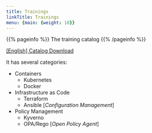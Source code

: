 ```yaml
---
title: Trainings
linkTitle: Trainings
menu: {main: {weight: 10}}
---
```


{{% pageinfo %}}
The training catalog
{{% /pageinfo %}}

<a class="btn btn-lg btn-secondary me-3 mb-4" href="cv.pdf">
  [English] Catalog Download <i class="fa-regular fa-newspaper"></i>
</a>

It has several categories:
- Containers
  - Kubernetes
  - Docker
- Infrastructure as Code
  - Terraform
  - Ansible [*Configuration Management*]
- Policy Management
  - Kyverno
  - OPA/Rego [*Open Policy Agent*]


